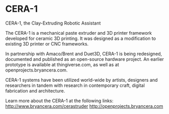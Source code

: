 # CERA-1
CERA-1, the Clay-Extruding Robotic Assistant

The CERA-1 is a mechanical paste extruder and 3D printer framework developed for ceramic 3D printing. 
It was designed as a modification to existing 3D printer or CNC frameworks.

In partnership with Amaco/Brent and Duet3D, CERA-1 is being redesigned, documented and published as an 
open-source hardware project. An earlier prototype is available at thingiverse.com, as well as at 
openprojects.bryancera.com. 

CERA-1 systems have been utilized world-wide by artists, designers and researchers in tandem with research 
in contemporary craft, digital fabrication and architecture. 

Learn more about the CERA-1 at the following links:
http://www.bryancera.com/cerastruder
http://openprojects.bryancera.com
